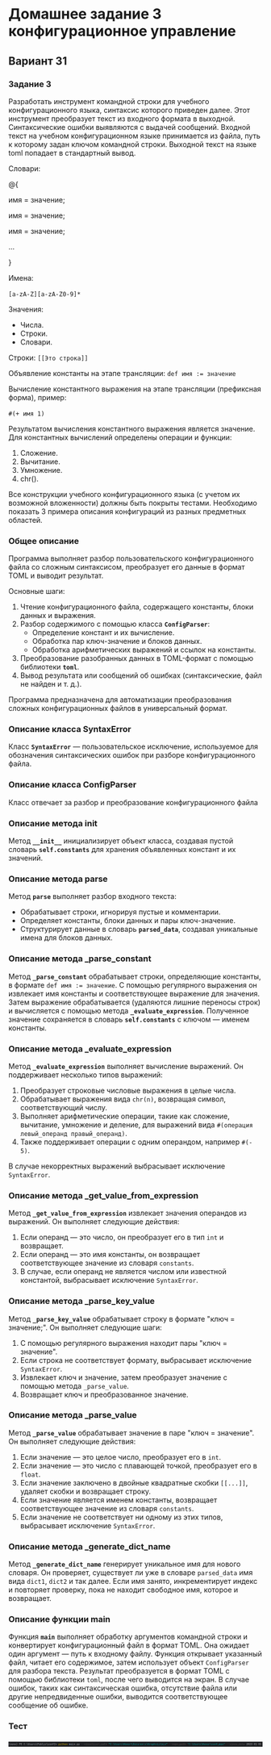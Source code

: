 # Домашнее задание 3 конфигурационное управление
## Вариант 31
### Задание 3
Разработать инструмент командной строки для учебного конфигурационного 
языка, синтаксис которого приведен далее. Этот инструмент преобразует текст из 
входного формата в выходной. Синтаксические ошибки выявляются с выдачей 
сообщений. 
Входной текст на учебном конфигурационном языке принимается из 
файла, путь к которому задан ключом командной строки. Выходной текст на 
языке toml попадает в стандартный вывод. 

Словари: 

@{ 

имя = значение; 

имя = значение; 

имя = значение; 

... 

} 

Имена: 

`[a-zA-Z][a-zA-Z0-9]*`

Значения: 
- Числа. 
- Строки. 
- Словари.

Строки: 
`[[Это строка]]`

Объявление константы на этапе трансляции: 
`def имя := значение`

Вычисление константного выражения на этапе трансляции (префиксная 
форма), пример: 

`#(+ имя 1)`

Результатом вычисления константного выражения является значение. 
Для константных вычислений определены операции и функции: 
1. Сложение. 
2. Вычитание. 
3. Умножение. 
4. chr().

Все конструкции учебного конфигурационного языка (с учетом их 
возможной вложенности) должны быть покрыты тестами. Необходимо показать 3 
примера описания конфигураций из разных предметных областей. 
### Общее описание
Программа выполняет разбор пользовательского конфигурационного файла со сложным синтаксисом, преобразует его данные в формат TOML и выводит результат. 

Основные шаги:
1. Чтение конфигурационного файла, содержащего константы, блоки данных и выражения.
2. Разбор содержимого с помощью класса **`ConfigParser`**:
   - Определение констант и их вычисление.
   - Обработка пар ключ-значение и блоков данных.
   - Обработка арифметических выражений и ссылок на константы.
3. Преобразование разобранных данных в TOML-формат с помощью библиотеки **`toml`**.
4. Вывод результата или сообщений об ошибках (синтаксические, файл не найден и т. д.).

Программа предназначена для автоматизации преобразования сложных конфигурационных файлов в универсальный формат.
### Описание класса SyntaxError
Класс **`SyntaxError`** — пользовательское исключение, используемое для обозначения синтаксических ошибок при разборе конфигурационного файла.
### Описание класса ConfigParser
Класс отвечает за разбор и преобразование конфигурационного файла
### Описание метода __init__
Метод **`__init__`** инициализирует объект класса, создавая пустой словарь **`self.constants`** для хранения объявленных констант и их значений.
### Описание метода parse
Метод **`parse`** выполняет разбор входного текста: 
- Обрабатывает строки, игнорируя пустые и комментарии. 
- Определяет константы, блоки данных и пары ключ-значение.
- Структурирует данные в словарь **`parsed_data`**, создавая уникальные имена для блоков данных.
### Описание метода _parse_constant
Метод **`_parse_constant`** обрабатывает строки, определяющие константы, в формате `def имя := значение`. С помощью регулярного выражения он извлекает имя константы и соответствующее выражение для значения. Затем выражение обрабатывается (удаляются лишние переносы строк) и вычисляется с помощью метода **`_evaluate_expression`**. Полученное значение сохраняется в словарь **`self.constants`** с ключом — именем константы.
### Описание метода _evaluate_expression
Метод **`_evaluate_expression`** выполняет вычисление выражений. Он поддерживает несколько типов выражений:
1. Преобразует строковые числовые выражения в целые числа.
2. Обрабатывает выражения вида `chr(n)`, возвращая символ, соответствующий числу.
3. Выполняет арифметические операции, такие как сложение, вычитание, умножение и деление, для выражений вида `#(операция левый_операнд правый_операнд)`.
4. Также поддерживает операции с одним операндом, например `#(- 5)`.

В случае некорректных выражений выбрасывает исключение `SyntaxError`.
### Описание метода _get_value_from_expression
Метод **`_get_value_from_expression`** извлекает значения операндов из выражений. Он выполняет следующие действия:
1. Если операнд — это число, он преобразует его в тип `int` и возвращает.
2. Если операнд — это имя константы, он возвращает соответствующее значение из словаря `constants`.
3. В случае, если операнд не является числом или известной константой, выбрасывает исключение `SyntaxError`.
### Описание метода _parse_key_value
Метод **`_parse_key_value`** обрабатывает строку в формате "ключ = значение;". Он выполняет следующие шаги:
1. С помощью регулярного выражения находит пары "ключ = значение".
2. Если строка не соответствует формату, выбрасывает исключение `SyntaxError`.
3. Извлекает ключ и значение, затем преобразует значение с помощью метода `_parse_value`.
4. Возвращает ключ и преобразованное значение.
### Описание метода _parse_value
Метод **`_parse_value`** обрабатывает значение в паре "ключ = значение". Он выполняет следующие действия:
1. Если значение — это целое число, преобразует его в `int`.
2. Если значение — это число с плавающей точкой, преобразует его в `float`.
3. Если значение заключено в двойные квадратные скобки `[[...]]`, удаляет скобки и возвращает строку.
4. Если значение является именем константы, возвращает соответствующее значение из словаря `constants`.
5. Если значение не соответствует ни одному из этих типов, выбрасывает исключение `SyntaxError`.
### Описание метода _generate_dict_name
Метод **`_generate_dict_name`** генерирует уникальное имя для нового словаря. Он проверяет, существует ли уже в словаре `parsed_data` имя вида `dict1`, `dict2` и так далее. Если имя занято, инкрементирует индекс и повторяет проверку, пока не находит свободное имя, которое и возвращает.
### Описание функции main
Функция **`main`** выполняет обработку аргументов командной строки и конвертирует конфигурационный файл в формат TOML. Она ожидает один аргумент — путь к входному файлу. Функция открывает указанный файл, читает его содержимое, затем использует объект `ConfigParser` для разбора текста. Результат преобразуется в формат TOML с помощью библиотеки `toml`, после чего выводится на экран. В случае ошибок, таких как синтаксическая ошибка, отсутствие файла или другие непредвиденные ошибки, выводится соответствующее сообщение об ошибке.
### Тест
![Тест](https://raw.githubusercontent.com/juliyurkova/conf_man2/refs/heads/main/capture_20241115122816517.bmp)
